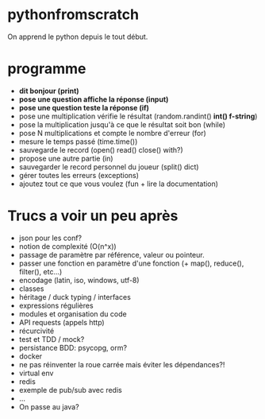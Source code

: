 # pythonfromscratch
On apprend le python depuis le tout début.

# programme
* **dit bonjour (print)**
* **pose une question affiche la réponse (input)**
* **pose une question teste la réponse (if)**
* pose une multiplication vérifie le résultat (random.randint() **int() f-string**)
* pose la multiplication jusqu'à ce que le résultat soit bon (while)
* pose N multiplications et compte le nombre d'erreur (for)
* mesure le temps passé (time.time())
* sauvegarde le record (open() read() close() with?)
* propose une autre partie (in)
* sauvegarder le record personnel du joueur (split() dict)
* gérer toutes les erreurs (exceptions)
* ajoutez tout ce que vous voulez (fun + lire la documentation)

# Trucs a voir un peu après
* json pour les conf?
* notion de complexité (O(n^x))
* passage de paramètre par référence, valeur ou pointeur.
* passer une fonction en paramètre d'une fonction (+ map(), reduce(), filter(), etc...)
* encodage (latin, iso, windows, utf-8)
* classes
* héritage / duck typing / interfaces
* expressions régulières
* modules et organisation du code
* API requests (appels http)
* récurcivité
* test et TDD / mock?
* persistance BDD: psycopg, orm?
* docker
* ne pas réinventer la roue carrée mais éviter les dépendances?!
* virtual env
* redis
* exemple de pub/sub avec redis
* ...
* On passe au java?

